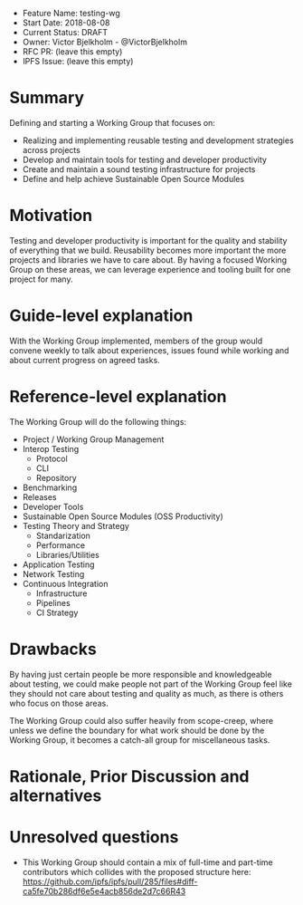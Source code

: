 - Feature Name: testing-wg
- Start Date: 2018-08-08
- Current Status: DRAFT
- Owner: Victor Bjelkholm - @VictorBjelkholm
- RFC PR: (leave this empty)
- IPFS Issue: (leave this empty)

# Summary
[summary]: #summary

<!--  One paragraph explanation of the feature. -->

Defining and starting a Working Group that focuses on:

- Realizing and implementing reusable testing and development strategies across projects
- Develop and maintain tools for testing and developer productivity
- Create and maintain a sound testing infrastructure for projects
- Define and help achieve Sustainable Open Source Modules

# Motivation
[motivation]: #motivation

<!--  Why are we doing this? What use cases does it support? What is the expected outcome? -->

Testing and developer productivity is important for the quality and stability
of everything that we build. Reusability becomes more important the more projects
and libraries we have to care about. By having a focused Working Group on these
areas, we can leverage experience and tooling built for one project for many.

# Guide-level explanation
[guide-level-explanation]: #guide-level-explanation

<!--
Explain the proposal as if it was already included in the protocol and you were teaching it to another contributor on this project. That generally means:

- Introducing new named concepts.
- Explaining the feature largely in terms of examples.
- Explaining how programmers and other contributors should *think* about the feature, and how it should impact the way they use the software or protocols being modified. It should explain the impact as concretely as possible.
- If applicable, provide sample error messages, deprecation warnings, or migration guidance.
- If applicable, describe the differences between teaching this to existing contributors and new contributors.

For implementation-oriented RFCs (e.g. for changes to a protocol or its implementations), this section should focus on how protocol contributors should think about the change, and give examples of its concrete impact. For policy RFCs, this section should provide an example-driven introduction to the policy, and explain its impact in concrete terms. 
-->

With the Working Group implemented, members of the group would convene weekly
to talk about experiences, issues found while working and about current progress
on agreed tasks.

# Reference-level explanation
[reference-level-explanation]: #reference-level-explanation

The Working Group will do the following things:

- Project / Working Group Management
- Interop Testing
  - Protocol
  - CLI
  - Repository
- Benchmarking
- Releases
- Developer Tools
- Sustainable Open Source Modules (OSS Productivity)
- Testing Theory and Strategy
  - Standarization
  - Performance
  - Libraries/Utilities
- Application Testing
- Network Testing
- Continuous Integration
  - Infrastructure
  - Pipelines
  - CI Strategy

<!--
This is the technical portion of the RFC. Explain the design in sufficient detail that:

- Its interaction with other features is clear.
- It is reasonably clear how the feature would be implemented.
- Corner cases are dissected by example.

The section should return to the examples given in the previous section, and explain more fully how the detailed proposal makes those examples work.
-->

# Drawbacks
[drawbacks]: #drawbacks

<!-- Why should we *not* do this? -->

By having just certain people be more responsible and knowledgeable about testing,
we could make people not part of the Working Group feel like they should not
care about testing and quality as much, as there is others who focus on those areas.

The Working Group could also suffer heavily from scope-creep, where unless we
define the boundary for what work should be done by the Working Group, it becomes
a catch-all group for miscellaneous tasks.

# Rationale, Prior Discussion and alternatives
[alternatives]: #alternatives

<!--
- Why is this design the best in the space of possible designs?
- What other designs have been considered and what is the rationale for not choosing them?
- What is the impact of not doing this?
- What prior discussions have occurred that led to this RFC (include links where possible)
-->

# Unresolved questions
[unresolved]: #unresolved-questions

- This Working Group should contain a mix of full-time and part-time contributors which
  collides with the proposed structure here: https://github.com/ipfs/ipfs/pull/285/files#diff-ca5fe70b286df6e5e4acb856de2d7c66R43

<!--
- What parts of the design do you expect to resolve through the RFC process before this gets merged?
- What parts of the design do you expect to resolve through the implementation of this feature before stabilization?
- What related issues do you consider out of scope for this RFC that could be addressed in the future independently of the solution that comes out of this RFC?
-->
